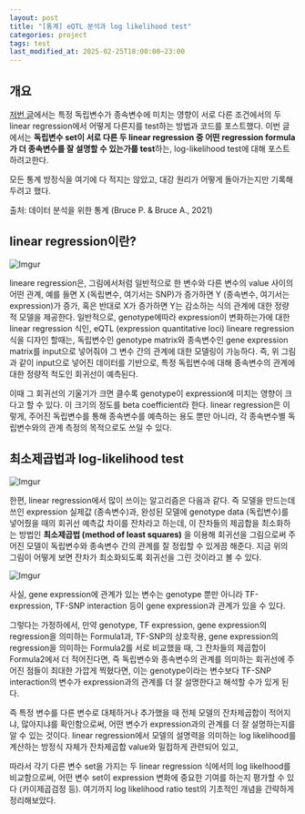 ```yaml
---
layout: post
title: "[통계] eQTL 분석과 log likelihood test"
categories: project
tags: test
last_modified_at: 2025-02-25T18:00:00~23:00
---  
```



<script type="text/javascript" async
        src="https://cdnjs.cloudflare.com/ajax/libs/mathjax/2.7.5/latest.js?config=TeX-MML-AM_CHTML">
</script>

<script type="text/x-mathjax-config">
    MathJax.Hub.Config({
        extensions: ["tex2jax.js"],
        jax: ["input/Tex", "ourput/HTML-CSS"],
        tex2jax: {
            inlineMath: [ ['$', '$'], ["\\(", "\\)"] ],
            displayMath: [ ['$$', '$$'], ["\\[", "\\]"] ],
            processEscapes: true
        },
        "HTML-CSS": { availableFonts: ["TeX"] }
    });
</script>



## 개요  

[저번 글](https://rlagksqls17.github.io/project/2025/01/16/comparison_beta_coefficient.html)에서는 특정 독립변수가 종속변수에 미치는 영향이 서로 다른 조건에서의 두 linear regression에서 어떻게 다른지를 test하는 방법과 코드를 포스트했다. 이번 글에서는 **독립변수 set이 서로 다른 두 linear regression 중 어떤 regression formula가 더 종속변수를 잘 설명할 수 있는가를 test**하는, log-likelihood test에 대해 포스트하려고한다.  

모든 통계 방정식을 여기에 다 적지는 않았고, 대강 원리가 어떻게 돌아가는지만 기록해두려고 했다.  

출처: 데이터 분석을 위한 통계 (Bruce P. & Bruce A., 2021)  


## linear regression이란?    

![Imgur](https://imgur.com/z3rfhlY.jpg)  

lineare regression은, 그림에서처럼 일반적으로 한 변수와 다른 변수의 value 사이의 어떤 관계, 예를 들면 X (독립변수, 여기서는 SNP)가 증가하면 Y (종속변수, 여기서는 expression)가 증가, 혹은 반대로 X가 증가하면 Y는 감소하는 식의 관계에 대한 정량적 모델을 제공한다. 일반적으로, genotype에따라 expression이 변화하는가에 대한 linear regression 식인, eQTL (expression quantitative loci) lineare regression 식을 디자인 할때는, 독립변수인 genotype matrix와 종속변수인 gene expression matrix를 input으로 넣어줘야 그 변수 간의 관계에 대한 모델링이 가능하다. 즉, 위 그림과 같이  input으로 넣어진 데이터를 기반으로, 특정 독립변수에 대해 종속변수의 관계에 대한 정량적 척도인 회귀선이 예측된다.  

이때 그 회귀선의 기울기가 크면 클수록 genotype이 expression에 미치는 영향이 크다고 할 수 있다. 이 크기의 정도를 beta coefficient라 한다. linear regression은 이렇게, 주어진 독립변수를 통해 종속변수를 예측하는 용도 뿐만 아니라, 각 종속변수별 독립변수와의 관계 측정의 목적으로도 쓰일 수 있다.  


## 최소제곱법과 log-likelihood test  

![Imgur](https://imgur.com/PzBbM6C.jpg)

한편, linear regression에서 많이 쓰이는 알고리즘은 다음과 같다. 즉 모델을 만드는데 쓰인 expression 실제값 (종속변수)과, 완성된 모델에 genotype data (독립변수)를 넣어줬을 때의 회귀선 예측값 차이를 잔차라고 하는데, 이 잔차들의 제곱합을 최소화하는 방법인 **최소제곱법 (method of least squares)** 을 이용해 회귀선을 그림으로써 주어진 모델이 독립변수와 종속변수 간의 관계를 잘 정립할 수 있게끔 해준다. 지금 위의 그림이 어떻게 보면 잔차가 최소화되도록 회귀선을 그린 것이라고 볼 수 있다.  

![Imgur](https://imgur.com/SiS5L58.jpg)  

사실, gene expression에 관계가 있는 변수는 genotype 뿐만 아니라 TF-expression, TF-SNP interaction 등이 gene expression과 관계가 있을 수 있다.  

그렇다는 가정하에서, 만약 genotype, TF expression,  gene expression의 regression을 의미하는 Formula1과, TF-SNP의 상호작용, gene expression의 regression을 의미하는 Formula2를 서로 비교했을 때, 그 잔차들의 제곱합이 Formula2에서 더 적어진다면, 즉 독립변수와 종속변수의 관계를 의미하는 회귀선에 주어진 점들이 최대한 가깝게 찍혔다면, 이는 genotype이라는 변수보다 TF-SNP interaction의 변수가 expression과의 관계를 더 잘 설명한다고 해석할 수가 있게 된다.  

즉 특정 변수를 다른 변수로 대체하거나 추가했을 때 전체 모델의 잔차제곱합이 적어지냐, 많아지냐를 확인함으로써, 어떤 변수가 expression과의 관계를 더 잘 설명하는지를 알 수 있는 것이다. linear regression에서 모델의 설명력을 의미하는 log likelihood를 계산하는 방정식 자체가 잔차제곱합 value와 밀접하게 관련되어 있고,   

따라서 각기 다른 변수 set을 가지는 두 linear regression 식에서의 log likelhood를 비교함으로써, 어떤 변수 set이 expression 변화에 중요한 기여를 하는지 평가할 수 있다 (카이제곱검정 등). 여기까지 log likelihood ratio test의 기초적인 개념을 간략하게 정리해보았다. 
